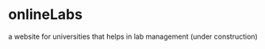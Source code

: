 onlineLabs
==========

a website for universities that helps in lab management (under construction)
